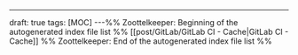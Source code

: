 ---
draft: true
tags: [MOC]
---%% Zoottelkeeper: Beginning of the autogenerated index file list  %%
 [[post/GitLab/GitLab CI - Cache|GitLab CI - Cache]]
%% Zoottelkeeper: End of the autogenerated index file list  %%
